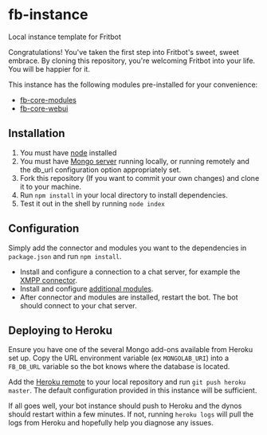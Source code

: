 fb-instance
================

Local instance template for Fritbot

Congratulations! You've taken the first step into Fritbot's sweet, sweet embrace. By cloning this repository, you're welcoming Fritbot into your life. You will be happier for it.

This instance has the following modules pre-installed for your convenience:
* [fb-core-modules](https://github.com/Urthen/fb-core-modules)
* [fb-core-webui](https://github.com/Urthen/fb-core-webui)

Installation
----

1. You must have [node](https://nodejs.org/download/) installed
2. You must have [Mongo server](https://www.mongodb.org/downloads) running locally, or running remotely and the db_url configuration option appropriately set.
3. Fork this repository (If you want to commit your own changes) and clone it to your machine.
4. Run `npm install` in your local directory to install dependencies.
5. Test it out in the shell by running `node index`

Configuration
----

Simply add the connector and modules you want to the dependencies in `package.json` and run `npm install`.

* Install and configure a connection to a chat server, for example the [XMPP connector](https://github.com/Urthen/fb-xmpp-connector).
* Install and configure [additional modules](https://www.npmjs.com/browse/keyword/fritbot-module).
* After connector and modules are installed, restart the bot. The bot should connect to your chat server.

Deploying to Heroku
---

Ensure you have one of the several Mongo add-ons available from Heroku set up. Copy the URL environment variable (ex `MONGOLAB_URI`) into a `FB_DB_URL` variable so the bot knows where the database is located.

Add the [Heroku remote](https://devcenter.heroku.com/articles/git#creating-a-heroku-remote) to your local repository and run `git push heroku master`. The default configuration provided in this instance will be sufficient.

If all goes well, your bot instance should push to Heroku and the dynos should restart within a few minutes. If not, running `heroku logs` will pull the logs from Heroku and hopefully help you diagnose any issues.
